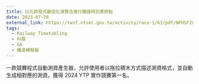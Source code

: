 ```yaml
---
title: 以元啟發式最佳化演算法進行鐵路時刻表排點
date: 2023-07-28
external_link: https://twsf.ntsec.gov.tw/activity/race-1/63/pdf/NPHSF2023-052508.pdf?0.189013830368977
tags:
  - Railway Timetabling
  - 科展
  - GA
  - 鐵道模擬器
---
```


一款競賽程式自動測資產生器，允許使用者以拖拉積木方式描述測資格式，並自動生成相對應的測資。獲得 2024 YTP 實作競賽第一名。

<!--more-->

